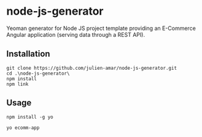 # node-js-generator
Yeoman generator for Node JS project template providing an E-Commerce Angular application (serving data through a REST API).

## Installation

```
git clone https://github.com/julien-amar/node-js-generator.git
cd .\node-js-generator\
npm install
npm link
```

## Usage

```
npm install -g yo

yo ecomm-app
```
